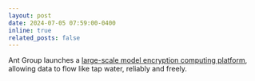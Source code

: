 ```yaml
---
layout: post
date: 2024-07-05 07:59:00-0400
inline: true
related_posts: false
---
```


Ant Group launches a [large-scale model encryption computing platform](https://databridge-misuan.cloud.alipay.com/portal),
allowing data to flow like tap water, reliably and freely.
